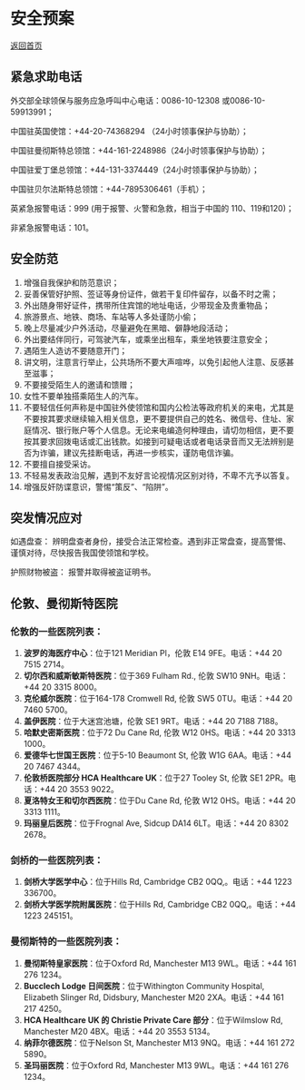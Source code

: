 # 安全预案
[返回首页](README)

## 紧急求助电话
外交部全球领保与服务应急呼叫中心电话：0086-10-12308 或0086-10-59913991；

中国驻英国使馆：+44-20-74368294 （24小时领事保护与协助）；

中国驻曼彻斯特总领馆：+44-161-2248986（24小时领事保护与协助）；　　

中国驻爱丁堡总领馆：+44-131-3374449（24小时领事保护与协助）；

中国驻贝尔法斯特总领馆：+44-7895306461（手机）；

英紧急报警电话：999 (用于报警、火警和急救，相当于中国的 110、119和120)；

非紧急报警电话：101。
## 安全防范
1. 增强自我保护和防范意识；
2. 妥善保管好护照、签证等身份证件，做若干复印件留存，以备不时之需；
3. 外出随身带好证件，携带所住宾馆的地址电话，少带现金及贵重物品；
4. 旅游景点、地铁、商场、车站等人多处谨防小偷；
5. 晚上尽量减少户外活动，尽量避免在黑暗、僻静地段活动；
6. 外出要结伴同行，可驾驶汽车，或乘坐出租车，乘坐地铁要注意安全；
7. 遇陌生人造访不要随意开门；
8. 讲文明，注意言行举止，公共场所不要大声喧哗，以免引起他人注意、反感甚至滋事；
9. 不要接受陌生人的邀请和馈赠；
10. 女性不要单独搭乘陌生人的汽车。
11. 不要轻信任何声称是中国驻外使领馆和国内公检法等政府机关的来电，尤其是不要按其要求继续输入相关信息，更不要提供自己的姓名、微信号、住址、家庭情况、银行账户等个人信息。无论来电编造何种理由，请切勿相信，更不要按其要求回拨电话或汇出钱款。如接到可疑电话或者电话录音而又无法辨别是否为诈骗，建议先挂断电话，再进一步核实，谨防电信诈骗。
12. 不要擅自接受采访。
13. 不轻易发表政治见解，遇到不友好言论视情况区别对待，不卑不亢予以答复。
14. 增强反奸防谍意识，警惕“策反”、“陷阱”。
## 突发情况应对
如遇盘查：
辨明盘查者身份，接受合法正常检查。遇到非正常盘查，提高警惕、谨慎对待，尽快报告我国使领馆和学校。

护照财物被盗：
报警并取得被盗证明书。

## 伦敦、曼彻斯特医院

### 伦敦的一些医院列表：
1. **波罗的海医疗中心**：位于121 Meridian Pl，伦敦 E14 9FE。电话：+44 20 7515 2714。
2. **切尔西和威斯敏斯特医院**：位于369 Fulham Rd., 伦敦 SW10 9NH。电话：+44 20 3315 8000。
3. **克伦威尔医院**：位于164-178 Cromwell Rd, 伦敦 SW5 0TU。电话：+44 20 7460 5700。
4. **盖伊医院**：位于大迷宫池塘，伦敦 SE1 9RT。电话：+44 20 7188 7188。
5. **哈默史密斯医院**：位于72 Du Cane Rd, 伦敦 W12 0HS。电话：+44 20 3313 1000。
6. **爱德华七世国王医院**：位于5-10 Beaumont St, 伦敦 W1G 6AA。电话：+44 20 7467 4344。
7. **伦敦桥医院部分 HCA Healthcare UK**：位于27 Tooley St, 伦敦 SE1 2PR。电话：+44 20 3553 9022。
8. **夏洛特女王和切尔西医院**：位于Du Cane Rd, 伦敦 W12 0HS。电话：+44 20 3313 1111。
9. **玛丽皇后医院**：位于Frognal Ave, Sidcup DA14 6LT。电话：+44 20 8302 2678。

### 剑桥的一些医院列表：
1. **剑桥大学医学中心**：位于Hills Rd, Cambridge CB2 0QQ,。电话：+44 1223 336700。
2. **剑桥大学医学院附属医院**：位于Hills Rd, Cambridge CB2 0QQ,。电话：+44 1223 245151。

### 曼彻斯特的一些医院列表：
1. **曼彻斯特皇家医院**：位于Oxford Rd, Manchester M13 9WL。电话：+44 161 276 1234。
2. **Bucclech Lodge 日间医院**：位于Withington Community Hospital, Elizabeth Slinger Rd, Didsbury, Manchester M20 2XA。电话：+44 161 217 4250。
3. **HCA Healthcare UK 的 Christie Private Care 部分**：位于Wilmslow Rd, Manchester M20 4BX。电话：+44 20 3553 5134。
4. **纳菲尔德医院**：位于Nelson St, Manchester M13 9NQ。电话：+44 161 272 5890。
5. **圣玛丽医院**：位于Oxford Rd, Manchester M13 9WL。电话：+44 161 276 1234。